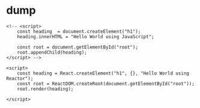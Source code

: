 # dump

    <!-- <script>
        const heading  = document.createElement("h1");
        heading.innerHTML = "Hello World using JavaScript";
        
        const root = document.getElementById("root");
        root.appendChild(heading);
    </script> -->

    <script>
        const heading = React.createElement("h1", {}, "Hello World using Reactor");
        const root = ReactDOM.createRoot(document.getElementById("root"));
        root.render(heading);

    </script>

